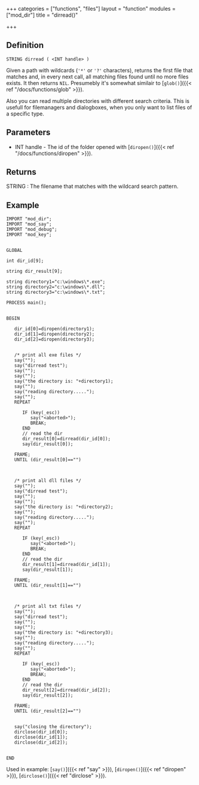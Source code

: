 +++
categories = ["functions", "files"]
layout = "function"
modules = ["mod_dir"]
title = "dirread()"

+++

## Definition

    STRING dirread ( <INT handle> )

Given a path with wildcards (`'*'` or `'?'` characters), returns the first file that matches and, in every next call, all matching files found until no more files exists. It then returns `NIL`. Presumebly it's somewhat similair to [`glob()`]({{< ref "/docs/functions/glob" >}}).

Also you can read multiple directories with different search criteria. This is usefull for filemanagers and dialogboxes, when you only want to list files of a specific type.

## Parameters

- INT handle - The id of the folder opened with [`diropen()`]({{< ref "/docs/functions/diropen" >}}).

## Returns

STRING : The filename that matches with the wildcard search pattern.

## Example

```
IMPORT "mod_dir";
IMPORT "mod_say";
IMPORT "mod_debug";
IMPORT "mod_key";


GLOBAL

int dir_id[9];

string dir_result[9];

string directory1="c:\windows\*.exe";
string directory2="c:\windows\*.dll";
string directory3="c:\windows\*.txt";

PROCESS main();


BEGIN

   dir_id[0]=diropen(directory1);
   dir_id[1]=diropen(directory2);
   dir_id[2]=diropen(directory3);


   /* print all exe files */
   say("");
   say("dirread test");
   say("");
   say("");
   say("the directory is: "+directory1);
   say("");
   say("reading directory.....");
   say("");
   REPEAT

      IF (key(_esc))
         say("<aborted>");
         BREAK;
      END
      // read the dir
      dir_result[0]=dirread(dir_id[0]);
      say(dir_result[0]);

   FRAME;
   UNTIL (dir_result[0]=="")



   /* print all dll files */
   say("");
   say("dirread test");
   say("");
   say("");
   say("the directory is: "+directory2);
   say("");
   say("reading directory.....");
   say("");
   REPEAT

      IF (key(_esc))
         say("<aborted>");
         BREAK;
      END
      // read the dir
      dir_result[1]=dirread(dir_id[1]);
      say(dir_result[1]);

   FRAME;
   UNTIL (dir_result[1]=="")



   /* print all txt files */
   say("");
   say("dirread test");
   say("");
   say("");
   say("the directory is: "+directory3);
   say("");
   say("reading directory.....");
   say("");
   REPEAT

      IF (key(_esc))
         say("<aborted>");
         BREAK;
      END
      // read the dir
      dir_result[2]=dirread(dir_id[2]);
      say(dir_result[2]);

   FRAME;
   UNTIL (dir_result[2]=="")


   say("closing the directory");
   dirclose(dir_id[0]);
   dirclose(dir_id[1]);
   dirclose(dir_id[2]);


END
```

Used in example: [`say()`]({{< ref "say" >}}), [`diropen()`]({{< ref "diropen" >}}), [`dirclose()`]({{< ref "dirclose" >}}).
